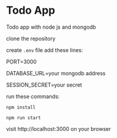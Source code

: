 # Todo App
Todo app with node js and mongodb

clone the repository

create `.env` file add these lines:

PORT=3000

DATABASE_URL=your mongodb address

SESSION_SECRET=your secret

run these commands:

`npm install`

`npm run start`

visit http://localhost:3000 on your browser
